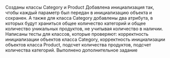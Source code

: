 Созданы классы Category и Product
Добавлена инициализация так, чтобы каждый параметр был передан в инициализацию объекта и сохранен. А также для класса Category добавлены два атрибута, в которых будут храниться общее количество категорий и общее количество уникальных продуктов, не учитывая количество в наличии.
Написаны тесты для классов, которые проверяют:
корректность инициализации объектов класса Category,
корректность инициализации объектов класса Product,
подсчет количества продуктов,
подсчет количества категорий.
Выполнено дополнительное задание
